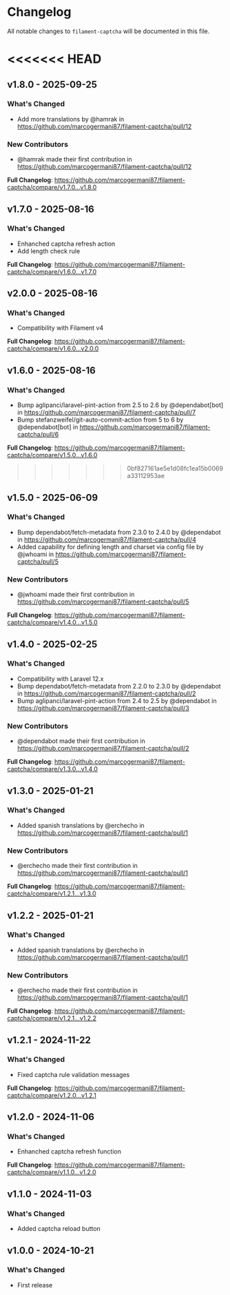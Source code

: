 # Changelog

All notable changes to `filament-captcha` will be documented in this file.

# <<<<<<< HEAD

## v1.8.0 - 2025-09-25

### What's Changed

* Add more translations by @hamrak in https://github.com/marcogermani87/filament-captcha/pull/12

### New Contributors

* @hamrak made their first contribution in https://github.com/marcogermani87/filament-captcha/pull/12

**Full Changelog**: https://github.com/marcogermani87/filament-captcha/compare/v1.7.0...v1.8.0

## v1.7.0 - 2025-08-16

### What's Changed

* Enhanched captcha refresh action
* Add length check rule

**Full Changelog**: https://github.com/marcogermani87/filament-captcha/compare/v1.6.0...v1.7.0

## v2.0.0 - 2025-08-16

### What's Changed

* Compatibility with Filament v4

**Full Changelog**: https://github.com/marcogermani87/filament-captcha/compare/v1.6.0...v2.0.0

## v1.6.0 - 2025-08-16

### What's Changed

* Bump aglipanci/laravel-pint-action from 2.5 to 2.6 by @dependabot[bot] in https://github.com/marcogermani87/filament-captcha/pull/7
* Bump stefanzweifel/git-auto-commit-action from 5 to 6 by @dependabot[bot] in https://github.com/marcogermani87/filament-captcha/pull/6

**Full Changelog**: https://github.com/marcogermani87/filament-captcha/compare/v1.5.0...v1.6.0

> > > > > > > 0bf827161ae5e1d08fc1ea15b0069a33112953ae

## v1.5.0 - 2025-06-09

### What's Changed

* Bump dependabot/fetch-metadata from 2.3.0 to 2.4.0 by @dependabot in https://github.com/marcogermani87/filament-captcha/pull/4
* Added capability for defining length and charset via config file by @jwhoami in https://github.com/marcogermani87/filament-captcha/pull/5

### New Contributors

* @jwhoami made their first contribution in https://github.com/marcogermani87/filament-captcha/pull/5

**Full Changelog**: https://github.com/marcogermani87/filament-captcha/compare/v1.4.0...v1.5.0

## v1.4.0 - 2025-02-25

### What's Changed

* Compatibility with Laravel 12.x
* Bump dependabot/fetch-metadata from 2.2.0 to 2.3.0 by @dependabot in https://github.com/marcogermani87/filament-captcha/pull/2
* Bump aglipanci/laravel-pint-action from 2.4 to 2.5 by @dependabot in https://github.com/marcogermani87/filament-captcha/pull/3

### New Contributors

* @dependabot made their first contribution in https://github.com/marcogermani87/filament-captcha/pull/2

**Full Changelog**: https://github.com/marcogermani87/filament-captcha/compare/v1.3.0...v1.4.0

## v1.3.0 - 2025-01-21

### What's Changed

* Added spanish translations by @erchecho in https://github.com/marcogermani87/filament-captcha/pull/1

### New Contributors

* @erchecho made their first contribution in https://github.com/marcogermani87/filament-captcha/pull/1

**Full Changelog**: https://github.com/marcogermani87/filament-captcha/compare/v1.2.1...v1.3.0

## v1.2.2 - 2025-01-21

### What's Changed

* Added spanish translations by @erchecho in https://github.com/marcogermani87/filament-captcha/pull/1

### New Contributors

* @erchecho made their first contribution in https://github.com/marcogermani87/filament-captcha/pull/1

**Full Changelog**: https://github.com/marcogermani87/filament-captcha/compare/v1.2.1...v1.2.2

## v1.2.1 - 2024-11-22

### What's Changed

* Fixed captcha rule validation messages

**Full Changelog**: https://github.com/marcogermani87/filament-captcha/compare/v1.2.0...v1.2.1

## v1.2.0 - 2024-11-06

### What's Changed

* Enhanched captcha refresh function

**Full Changelog**: https://github.com/marcogermani87/filament-captcha/compare/v1.1.0...v1.2.0

## v1.1.0 - 2024-11-03

### What's Changed

* Added captcha reload button

## v1.0.0 - 2024-10-21

### What's Changed

* First release
